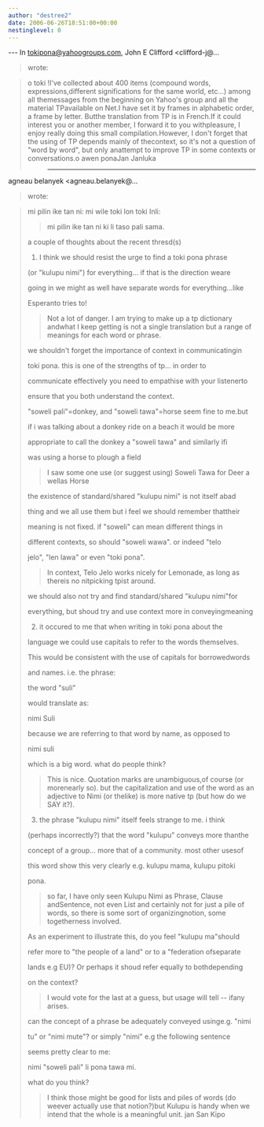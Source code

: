 ```yaml
---
author: "destree2"
date: 2006-06-26T18:51:00+00:00
nestinglevel: 0
---
```

\---
 In [tokipona@yahoogroups.com](mailto://tokipona@yahoogroups.com), John E Clifford <clifford-j@...
>wrote:

>o toki !I've collected about 400 items (compound words, expressions,different significations for the same world, etc...) among all themessages from the beginning on Yahoo's group and all the material TPavailable on Net.I have set it by frames in alphabetic order, a frame by letter. Butthe translation from TP is in French.If it could interest you or another member, I forward it to you withpleasure, I enjoy really doing this small compilation.However, I don't forget that the using of TP depends mainly of thecontext, so it's not a question of "word by word", but only anattempt to improve TP in some contexts or conversations.o awen ponaJan Janluka
>> ---
 agneau belanyek <agneau.belanyek@...
> wrote:

>> 
> mi pilin ike tan ni: mi wile toki lon toki Inli:
>> mi pilin ike tan ni ki li taso pali sama.
>> 
> a couple of thoughts about the recent thresd(s)
> 
>> 
> 1. I think we should resist the urge to find a toki pona phrase
> 
> (or "kulupu nimi") for everything... if that is the direction weare
> 
> going in we might as well have separate words for everything...like
> 
> Esperanto tries to!
>> Not a lot of danger. I am trying to make up a tp dictionary andwhat I keep getting is not a
> single translation but a range of meanings for each word or phrase.
>> 
> we shouldn't forget the importance of context in communicatingin
> 
> toki pona. this is one of the strengths of tp... in order to
> 
> communicate effectively you need to empathise with your listenerto
> 
> ensure that you both understand the context.
> 
>> 
> "soweli pali"=donkey, and "soweli tawa"=horse seem fine to me.but
> 
> if i was talking about a donkey ride on a beach it would be more
> 
> appropriate to call the donkey a "soweli tawa" and similarly ifi
> 
> was using a horse to plough a field
>> I saw some one use (or suggest using) Soweli Tawa for Deer a wellas Horse
>> 
> the existence of standard/shared "kulupu nimi" is not itself abad
> 
> thing and we all use them but i feel we should remember thattheir
> 
> meaning is not fixed. if "soweli" can mean different things in
> 
> different contexts, so should "soweli wawa". or indeed "telo
> 
> jelo", "len lawa" or even "toki pona".
>> In context, Telo Jelo works nicely for Lemonade, as long as thereis no nitpicking tpist around.
>> 
> we should also not try and find standard/shared "kulupu nimi"for
> 
> everything, but shoud try and use context more in conveyingmeaning
> 
>> 
>> 
> 2. it occured to me that when writing in toki pona about the
> 
> language we could use capitals to refer to the words themselves.
> 
> This would be consistent with the use of capitals for borrowedwords
> 
> and names. i.e. the phrase:
> 
> the word "suli"
> 
> would translate as:
> 
> nimi Suli
> 
> because we are referring to that word by name, as opposed to
> 
> nimi suli
> 
> which is a big word. what do people think?
>> This is nice. Quotation marks are unambiguous,of course (or morenearly so). but the
> capitalization and use of the word as an adjective to Nimi (or thelike) is more native tp (but
> how do we SAY it?).
>> 
> 3. the phrase "kulupu nimi" itself feels strange to me. i think
> 
> (perhaps incorrectly?) that the word "kulupu" conveys more thanthe
> 
> concept of a group... more that of a community. most other usesof
> 
> this word show this very clearly e.g. kulupu mama, kulupu pitoki
> 
> pona.
>> so far, I have only seen Kulupu Nimi as Phrase, Clause andSentence, not even List and certainly
> not for just a pile of words, so there is some sort of organizingnotion, some togetherness
> involved.
>> 
> As an experiment to illustrate this, do you feel "kulupu ma"should
> 
> refer more to "the people of a land" or to a "federation ofseparate
> 
> lands e.g EU)? Or perhaps it shoud refer equally to bothdepending
> 
> on the context?
>> I would vote for the last at a guess, but usage will tell --
 ifany arises.
>> 
> can the concept of a phrase be adequately conveyed usinge.g. "nimi
> 
> tu" or "nimi mute"? or simply "nimi" e.g the following sentence
> 
> seems pretty clear to me:
> 
> nimi "soweli pali" li pona tawa mi.
> 
>> 
> what do you think?
>> I think those might be good for lists and piles of words (do weever actually use that notion?)but
> Kulupu is handy when we intend that the whole is a meaningful unit.
>> jan San Kipo
> 
>> 
>> 
>> 
>> 
>> 
>>